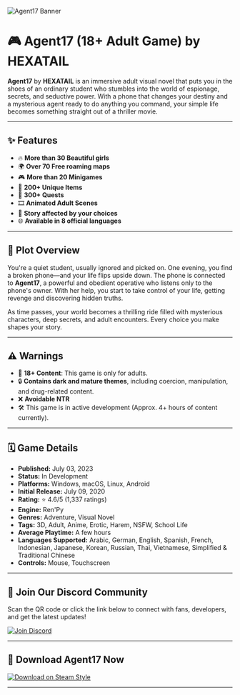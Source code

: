 <!-- Banner Section -->
![Agent17 Banner](https://img.itch.zone/aW1nLzEyNzAwODY5LmpwZw==/original/8Xn%2Fsh.jpg)

# 🎮 Agent17 (18+ Adult Game) by HEXATAIL

**Agent17** by **HEXATAIL** is an immersive adult visual novel that puts you in the shoes of an ordinary student who stumbles into the world of espionage, secrets, and seductive power. With a phone that changes your destiny and a mysterious agent ready to do anything you command, your simple life becomes something straight out of a thriller movie.

---

## ✨ Features

- 🔥 **More than 30 Beautiful girls**
- 🌍 **Over 70 Free roaming maps**
- 🎮 **More than 20 Minigames**
- 🧰 **200+ Unique Items**
- 📜 **300+ Quests**
- 🎞️ **Animated Adult Scenes**
- 🧠 **Story affected by your choices**
- 🌐 **Available in 8 official languages**

---

## 📖 Plot Overview

You're a quiet student, usually ignored and picked on. One evening, you find a broken phone—and your life flips upside down. The phone is connected to **Agent17**, a powerful and obedient operative who listens only to the phone's owner. With her help, you start to take control of your life, getting revenge and discovering hidden truths.

As time passes, your world becomes a thrilling ride filled with mysterious characters, deep secrets, and adult encounters. Every choice you make shapes your story.

---

## ⚠️ Warnings

- 🔞 **18+ Content**: This game is only for adults.
- 🔒 **Contains dark and mature themes**, including coercion, manipulation, and drug-related content.
- ❌ **Avoidable NTR**
- 🛠️ This game is in active development (Approx. 4+ hours of content currently).

---

## 🗓️ Game Details

- **Published:** July 03, 2023  
- **Status:** In Development  
- **Platforms:** Windows, macOS, Linux, Android  
- **Initial Release:** July 09, 2020  
- **Rating:** ⭐ 4.6/5 (1,337 ratings)  
- **Engine:** Ren'Py  
- **Genres:** Adventure, Visual Novel  
- **Tags:** 3D, Adult, Anime, Erotic, Harem, NSFW, School Life  
- **Average Playtime:** A few hours  
- **Languages Supported:** Arabic, German, English, Spanish, French, Indonesian, Japanese, Korean, Russian, Thai, Vietnamese, Simplified & Traditional Chinese  
- **Controls:** Mouse, Touchscreen  

---

## 💬 Join Our Discord Community

Scan the QR code or click the link below to connect with fans, developers, and get the latest updates!

[![Join Discord](https://img.shields.io/badge/Join_Discord-5865F2?style=for-the-badge&logo=discord&logoColor=white)](https://discord.gg/t4kmCEQP2x)

---

## 🔽 Download Agent17 Now

[![Download on Steam Style](https://img.shields.io/badge/Download%20Now%20%F0%9F%93%9C-Agent17%20by%20HEXATAIL-brightgreen?style=for-the-badge&logo=steam)](https://tinyurl.com/agent17-hexatail)

---
